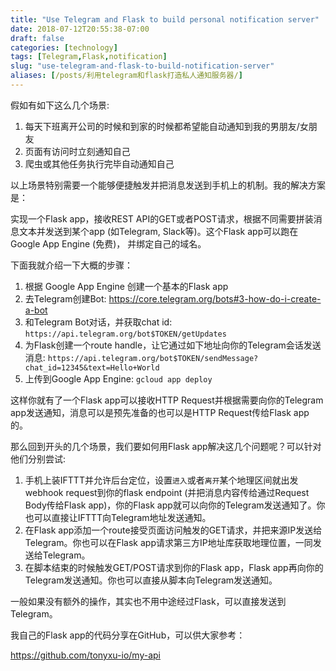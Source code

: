 ```yaml
---
title: "Use Telegram and Flask to build personal notification server"
date: 2018-07-12T20:55:38-07:00
draft: false
categories: [technology]
tags: [Telegram,Flask,notification]
slug: "use-telegram-and-flask-to-build-notification-server"
aliases: [/posts/利用telegram和flask打造私人通知服务器/]
---
```


假如有如下这么几个场景:

1. 每天下班离开公司的时候和到家的时候都希望能自动通知到我的男朋友/女朋友
2. 页面有访问时立刻通知自己
3. 爬虫或其他任务执行完毕自动通知自己

以上场景特别需要一个能够便捷触发并把消息发送到手机上的机制。我的解决方案是：

实现一个Flask app，接收REST API的GET或者POST请求，根据不同需要拼装消息文本并发送到某个app (如Telegram, Slack等)。这个Flask app可以跑在Google App Engine (免费)， 并绑定自己的域名。

<!--more-->

下面我就介绍一下大概的步骤：

1. 根据 Google App Engine 创建一个基本的Flask app
2. 去Telegram创建Bot: https://core.telegram.org/bots#3-how-do-i-create-a-bot
3. 和Telegram Bot对话，并获取chat id: `https://api.telegram.org/bot$TOKEN/getUpdates`
4. 为Flask创建一个route handle，让它通过如下地址向你的Telegram会话发送消息: `https://api.telegram.org/bot$TOKEN/sendMessage?chat_id=12345&text=Hello+World`
5. 上传到Google App Engine: `gcloud app deploy`

这样你就有了一个Flask app可以接收HTTP Request并根据需要向你的Telegram app发送通知，消息可以是预先准备的也可以是HTTP Request传给Flask app的。

那么回到开头的几个场景，我们要如何用Flask app解决这几个问题呢？可以针对他们分别尝试:

1. 手机上装IFTTT并允许后台定位，设置`进入`或者`离开`某个地理区间就出发webhook request到你的flask endpoint (并把消息内容传给通过Request Body传给Flask app)，你的Flask app就可以向你的Telegram发送通知了。你也可以直接让IFTTT向Telegram地址发送通知。
2. 在Flask app添加一个route接受页面访问触发的GET请求，并把来源IP发送给Telegram。你也可以在Flask app请求第三方IP地址库获取地理位置，一同发送给Telegram。
3. 在脚本结束的时候触发GET/POST请求到你的Flask app，Flask app再向你的Telegram发送通知。你也可以直接从脚本向Telegram发送通知。

一般如果没有额外的操作，其实也不用中途经过Flask，可以直接发送到Telegram。

我自己的Flask app的代码分享在GitHub，可以供大家参考：

https://github.com/tonyxu-io/my-api